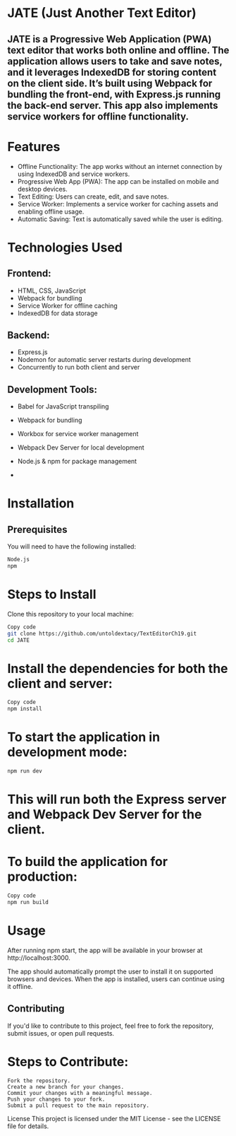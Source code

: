 # JATE (Just Another Text Editor)
## JATE is a Progressive Web Application (PWA) text editor that works both online and offline. The application allows users to take and save notes, and it leverages IndexedDB for storing content on the client side. It’s built using Webpack for bundling the front-end, with Express.js running the back-end server. This app also implements service workers for offline functionality.

# Features
- Offline Functionality: The app works without an internet connection by using IndexedDB and service workers.
- Progressive Web App (PWA): The app can be installed on mobile and desktop devices.
- Text Editing: Users can create, edit, and save notes.
- Service Worker: Implements a service worker for caching assets and enabling offline usage.
- Automatic Saving: Text is automatically saved while the user is editing.

  
# Technologies Used
## Frontend:
- HTML, CSS, JavaScript
- Webpack for bundling
- Service Worker for offline caching
- IndexedDB for data storage
  
## Backend:
- Express.js
- Nodemon for automatic server restarts during development
- Concurrently to run both client and server

  
## Development Tools:
- Babel for JavaScript transpiling
- Webpack for bundling
- Workbox for service worker management
- Webpack Dev Server for local development
- Node.js & npm for package management

- 
# Installation

## Prerequisites

You will need to have the following installed:
```bash
Node.js
npm
```

# Steps to Install

Clone this repository to your local machine:

```bash
Copy code
git clone https://github.com/untoldextacy/TextEditorCh19.git
cd JATE
```

# Install the dependencies for both the client and server:

```bash
Copy code
npm install
```

# To start the application in development mode:

``` bash
npm run dev
```

# This will run both the Express server and Webpack Dev Server for the client.

# To build the application for production:

```bash
Copy code
npm run build
```

# Usage

After running npm start, the app will be available in your browser at http://localhost:3000.

The app should automatically prompt the user to install it on supported browsers and devices. When the app is installed, users can continue using it offline.

## Contributing
If you'd like to contribute to this project, feel free to fork the repository, submit issues, or open pull requests.

# Steps to Contribute:

```steps
Fork the repository.
Create a new branch for your changes.
Commit your changes with a meaningful message.
Push your changes to your fork.
Submit a pull request to the main repository.
```

License
This project is licensed under the MIT License - see the LICENSE file for details.
